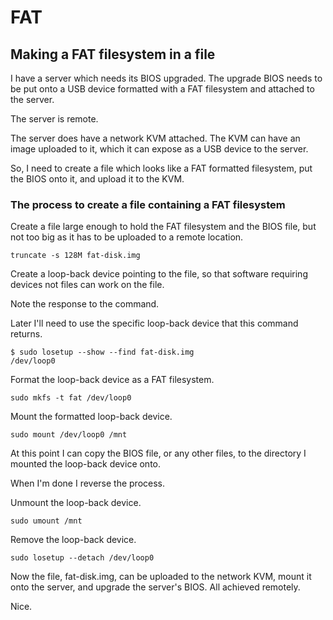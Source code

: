 # FAT

## Making a FAT filesystem in a file

I have a server which needs its BIOS upgraded.
The upgrade BIOS needs to be put onto a USB device formatted with a FAT filesystem and attached to the server.

The server is remote.

The server does have a network KVM attached.
The KVM can have an image uploaded to it, which it can expose as a USB device to the server.

So, I need to create a file which looks like a FAT formatted filesystem, put the BIOS onto it, and upload it to the KVM.

### The process to create a file containing a FAT filesystem

Create a file large enough to hold the FAT filesystem and the BIOS file, but not too big as it has to be uploaded to a remote location.

```console
truncate -s 128M fat-disk.img
```

Create a loop-back device pointing to the file, so that software requiring devices not files can work on the file.

Note the response to the command.

Later I'll need to use the specific loop-back device that this command returns.

```console
$ sudo losetup --show --find fat-disk.img
/dev/loop0
```

Format the loop-back device as a FAT filesystem.

```console
sudo mkfs -t fat /dev/loop0
```

Mount the formatted loop-back device.

```console
sudo mount /dev/loop0 /mnt
```

At this point I can copy the BIOS file, or any other files, to the directory I mounted the loop-back device onto.

When I'm done I reverse the process.

Unmount the loop-back device.

```console
sudo umount /mnt
```

Remove the loop-back device.

```console
sudo losetup --detach /dev/loop0
```

Now the file, fat-disk.img, can be uploaded to the network KVM, mount it onto the server, and upgrade the server's BIOS.
All achieved remotely.

Nice.
